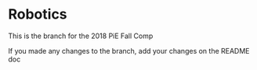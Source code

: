 # Robotics
This is the branch for the 2018 PiE Fall Comp

If you made any changes to the branch, add your changes on the README doc
